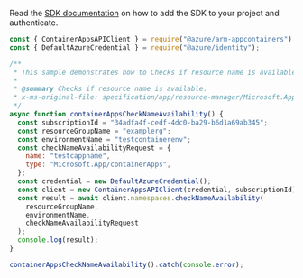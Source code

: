 Read the [SDK documentation](https://github.com/Azure/azure-sdk-for-js/blob/%40azure%2Farm-appcontainers_1.0.0/sdk/appcontainers/arm-appcontainers/README.md) on how to add the SDK to your project and authenticate.

```javascript
const { ContainerAppsAPIClient } = require("@azure/arm-appcontainers");
const { DefaultAzureCredential } = require("@azure/identity");

/**
 * This sample demonstrates how to Checks if resource name is available.
 *
 * @summary Checks if resource name is available.
 * x-ms-original-file: specification/app/resource-manager/Microsoft.App/stable/2022-03-01/examples/ContainerApps_CheckNameAvailability.json
 */
async function containerAppsCheckNameAvailability() {
  const subscriptionId = "34adfa4f-cedf-4dc0-ba29-b6d1a69ab345";
  const resourceGroupName = "examplerg";
  const environmentName = "testcontainerenv";
  const checkNameAvailabilityRequest = {
    name: "testcappname",
    type: "Microsoft.App/containerApps",
  };
  const credential = new DefaultAzureCredential();
  const client = new ContainerAppsAPIClient(credential, subscriptionId);
  const result = await client.namespaces.checkNameAvailability(
    resourceGroupName,
    environmentName,
    checkNameAvailabilityRequest
  );
  console.log(result);
}

containerAppsCheckNameAvailability().catch(console.error);
```
